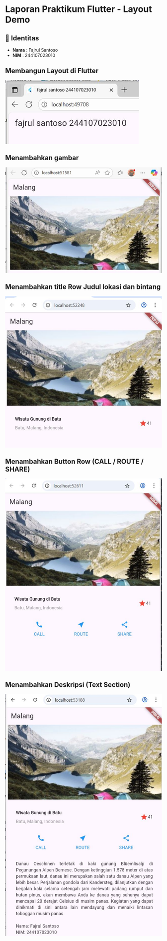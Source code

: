 # Laporan Praktikum Flutter - Layout Demo

## 📌 Identitas
- **Nama**  : Fajrul Santoso  
- **NIM**   : 244107023010  

##  Membangun Layout di Flutter
![Preview](img/P1.JPG)

## Menambahkan gambar 
![Preview](img/P2.JPG)

## Menambahkan title Row  Judul lokasi dan bintang
![Preview](img/P3.JPG)

## Menambahkan Button Row (CALL / ROUTE / SHARE)
![Preview](img/P4.JPG)

## Menambahkan Deskripsi (Text Section)
![Preview](img/P5.JPG)
